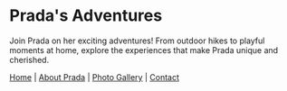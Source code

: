 # Prada's Adventures

Join Prada on her exciting adventures! From outdoor hikes to playful moments at home, explore the experiences that make Prada unique and cherished.

[Home](index.md) | [About Prada](about.md) | [Photo Gallery](gallery.md) | [Contact](contact.md)
